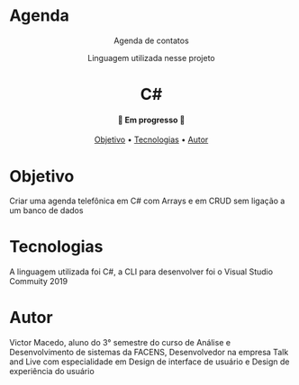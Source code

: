 # Agenda
<p align="center">Agenda de contatos</p>

<p align="center"> Linguagem utilizada nesse projeto
<h1 align="center"> C#

<h4 align="center"> 
	🚧  Em progresso  🚧
</h4>

<p align="center">
 <a href="# Objetivo">Objetivo</a> •
 <a href="# Tecnologias">Tecnologias</a> • 
 <a href="# Autor">Autor</a>
</p>

# Objetivo

<p> Criar uma agenda telefônica em C# com Arrays e em CRUD sem ligação a um banco de dados
  <p/>
  
# Tecnologias

<p> A linguagem utilizada foi C#, a CLI para desenvolver foi o Visual Studio Commuity 2019 <p/>

# Autor

<p> Victor Macedo, aluno do 3° semestre do curso de Análise e Desenvolvimento de sistemas da FACENS, Desenvolvedor na empresa Talk and Live
  com especialidade em Design de interface de usuário e Design de experiência do usuário <p/>
  
